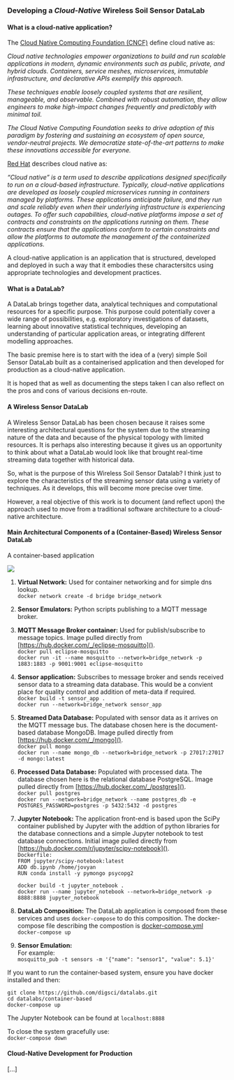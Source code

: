 ### Developing a *Cloud-Native* Wireless Soil Sensor DataLab

#### What is a cloud-native application?

The [Cloud Native Computing Foundation (CNCF)](https://www.cncf.io) define cloud native as:

*Cloud native technologies empower organizations to build and run scalable applications in modern, dynamic environments such as public, private, and hybrid clouds. Containers, service meshes, microservices, immutable infrastructure, and declarative APIs exemplify this approach.*

*These techniques enable loosely coupled systems that are resilient, manageable, and observable. Combined with robust automation, they allow engineers to make high-impact changes frequently and predictably with minimal toil.*

*The Cloud Native Computing Foundation seeks to drive adoption of this paradigm by fostering and sustaining an ecosystem of open source, vendor-neutral projects. We democratize state-of-the-art patterns to make these innovations accessible for everyone.*

[Red Hat](https://www.redhat.com/en/resources/cloud-native-container-design-whitepaper) describes cloud native as:

*“Cloud native” is a term used to describe applications designed specifically to run on a cloud-based infrastructure. Typically, cloud-native applications are developed as loosely coupled microservices running in containers managed by platforms. These applications anticipate failure, and they run and scale reliably even when their underlying infrastructure is experiencing outages. To offer such capabilities, cloud-native platforms impose a set of contracts and constraints on the applications running on them. These contracts ensure that the applications conform to certain constraints and allow the platforms to automate the management of the containerized applications.*

A cloud-native application is an application that is structured, developed and deployed in such a way that it embodies these charactersitcs using appropriate technologies and development practices.


#### What is a DataLab?

A DataLab brings together data, analytical techniques and computational resources for a specific purpose. This purpose could potentially
cover a wide range of possibilities, e.g. exploratory investigations of datasets, learning about innovative statistical techniques, developing an 
understanding of particular application areas, or integrating different modelling approaches.

The basic premise here is to start with the idea of a (very) simple Soil Sensor DataLab built as a containerised application and then developed for production as a cloud-native application.

It is hoped that as well as documenting the steps taken I can also reflect on the pros and cons of various decisions en-route.

#### A Wireless Sensor DataLab

A Wireless Sensor DataLab has been chosen because it raises some interesting architectural questions for the system due to the streaming nature of the 
data and because of the physical topology with limited resources. It is perhaps also interesting because it gives us an opportunity to think about what
a DataLab would look like that brought real-time streaming data together with historical data.

So, what is the purpose of this Wireless Soil Sensor Datalab? I think just to explore the characteristics of the streaming sensor data using a variety of
techniques. As it develops, this will become more precise over time. 

However, a real objective of this work is to document (and reflect upon) the approach used to move from a traditional software architecture to a cloud-native architecture.

#### Main Architectural Components of a (Container-Based) Wireless Sensor DataLab

A container-based application

![](https://github.com/digsci/datalabs/blob/master/architecture-small.png)

1. **Virtual Network:** Used for container networking and for simple dns lookup.<br>
`docker network create -d bridge bridge_network`

2. **Sensor Emulators:** Python scripts publishing to a MQTT message broker.

3. **MQTT Message Broker container:** Used for publish/subscribe to message topics. Image pulled directly from [https://hub.docker.com/_/eclipse-mosquitto]().  
`docker pull eclipse-mosquitto`  
`docker run -it --name mosquitto --network=bridge_network -p 1883:1883 -p 9001:9001 eclipse-mosquitto`  

4. **Sensor application:** Subscribes to message broker and sends received sensor data to a streaming data database. This would be a convient place for quality control and addition of meta-data if required.   
`docker build -t sensor_app .`  
`docker run --network=bridge_network sensor_app`

5. **Streamed Data Database:** Populated with sensor data as it arrives on the MQTT message bus. The database chosen here is the document-based database MongoDB. Image pulled directly from [https://hub.docker.com/_/mongo]().   
`docker pull mongo`  
`docker run --name mongo_db --network=bridge_network -p 27017:27017 -d mongo:latest`  

6. **Processed Data Database:** Populated with processed data. The database chosen here is the relational database PostgreSQL. Image pulled directly from [https://hub.docker.com/_/postgres]().  
`docker pull postgres`  
`docker run --network=bridge_network --name postgres_db -e POSTGRES_PASSWORD=postgres -p 5432:5432 -d postgres`  

7. **Jupyter Notebook:** The application front-end is based upon the SciPy container published by Jupyter with the addtion of python libraries for the database connections and a simple Jupyter notebook to test database connections. Initial image pulled directly from [https://hub.docker.com/r/jupyter/scipy-notebook]().  
`Dockerfile:`  
`FROM jupyter/scipy-notebook:latest`  
`ADD db.ipynb /home/jovyan`  
`RUN conda install -y pymongo psycopg2`  
` `  
`docker build -t jupyter_notebook .`    
`docker run --name jupyter_notebook --network=bridge_network -p 8888:8888 jupyter_notebook`     

8. **DataLab Composition:** The DataLab application is composed from these services and uses `docker-compose` to do this composition. The docker-compose file describing the compostion is [docker-compose.yml](container-based/docker-compose.yml)  
`docker-compose up`  


9. **Sensor Emulation:**  
For example:  
`mosquitto_pub -t sensors -m '{"name": "sensor1", "value": 5.1}'`

If you want to run the container-based system, ensure you have docker installed and then:

`git clone https://github.com/digsci/datalabs.git`  
`cd datalabs/container-based`  
`docker-compose up`

The Jupyter Notebook can be found at `localhost:8888`

To close the system gracefully use:  
`docker-compose down`

#### Cloud-Native Development for Production 
[...]


		


